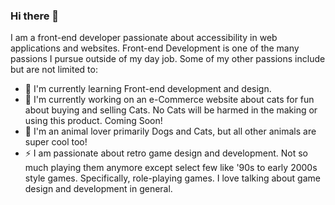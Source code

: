### Hi there 👋

I am a front-end developer passionate about accessibility in web applications and websites. Front-end Development is one of the many passions I pursue outside of my day job. Some of my other passions include but are not limited to:

- 🌱 I'm currently learning Front-end development and design.
- 🔭 I'm currently working on an e-Commerce website about cats for fun about buying and selling Cats. No Cats will be harmed in the making or using this product. Coming Soon!
- 🐶 I'm an animal lover primarily Dogs and Cats, but all other animals are super cool too!
- ⚡ I am passionate about retro game design and development. Not so much playing them anymore except select few like '90s to early 2000s style games. Specifically, role-playing games. I love talking about game design and development in general.
<!--
**PLyn/PLyn** is a ✨ _special_ ✨ repository because its `README.md` (this file) appears on your GitHub profile.

Here are some ideas to get you started:

- 🔭 I’m currently working on ...
- 🌱 I’m currently learning ...
- 👯 I’m looking to collaborate on ...
- 🤔 I’m looking for help with ...
- 💬 Ask me about ...
- 📫 How to reach me: ...
- 😄 Pronouns: ...
- ⚡ Fun fact: ...
-->
